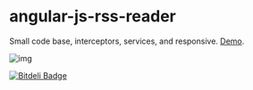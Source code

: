 angular-js-rss-reader
=====================

Small code base, interceptors, services, and responsive. [Demo](http://jamesmoriarty.github.io/angularjs-rss-reader/index.html).

![img](https://raw.github.com/jamesmoriarty/angularjs-rss-reader/master/doc/screenshot-01.gif)

[![Bitdeli Badge](https://d2weczhvl823v0.cloudfront.net/jamesmoriarty/angularjs-rss-reader/trend.png)](https://bitdeli.com/free "Bitdeli Badge")
